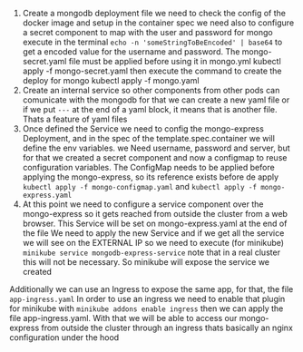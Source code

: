 1. Create a mongodb deployment file
   we need to check the config of the docker image and setup in the container spec
   we need also to configure a secret component to map with the user and password for mongo
   execute in the terminal `echo -n 'someStringToBeEncoded' | base64`
   to get a encoded value for the username and password.
   The mongo-secret.yaml file must be applied before using it in mongo.yml
   kubectl apply -f mongo-secret.yaml
   then execute the command to create the deploy for mongo
   kubectl apply -f mongo.yaml
2. Create an internal service so other components from other pods can comunicate with the mongodb
   for that we can create a new yaml file or if we put `---` at the end of a yaml block, it means that
   is another file. Thats a feature of yaml files
3. Once defined the Service we need to config the mongo-express Deployment, and in the spec of the template.spec.container
   we will define the env variables. we Need username, password and server, but for that we created 
   a secret component and now a configmap to reuse configuration variables. The ConfigMap needs to be applied
   before applying the mongo-express, so its reference exists before de apply
   `kubectl apply -f mongo-configmap.yaml`
   and `kubectl apply -f mongo-express.yaml`
4. At this point we need to configure a service component over the mongo-express so it gets reached from outside the cluster
   from a web browser. This Service will be set on mongo-express.yaml at the end of the file
   We need to apply the new Service and if we get all the service we will see on the EXTERNAL IP <pending>
   so we need to execute (for minikube) `minikube service mongodb-express-service` note that in a real cluster this will not 
   be necessary. So minikube will expose the service we created

Additionally we can use an Ingress to expose the same app, for that, the file `app-ingress.yaml`
In order to use an ingress we need to enable that plugin for minikube with ```minikube addons enable ingress```
then we can apply the file app-ingress.yaml. With that we will be able to access our mongo-express from outside the cluster
through an ingress thats basically an nginx configuration under the hood